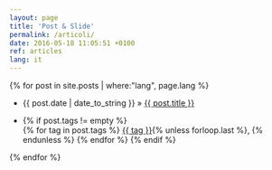 ```yaml
---
layout: page
title: 'Post & Slide'
permalink: /articoli/
date: 2016-05-18 11:05:51 +0100
ref: articles
lang: it
---
```


{% for post in site.posts | where:"lang", page.lang %}
  <ul>
    <li><a href="{{ post.link }}"></a> {{ post.date | date_to_string }} &raquo; <a href="{{ post.url }}">{{ post.title }}</a></li>
	  <li class="home">
	    <p class="home-tags">
	      {% if post.tags != empty %}<br/><i class="fa fa-tags"></i>
	        {% for tag in post.tags %}
	          <a href="{{ '-ref' | prepend: tag | replace: ' ','-' | prepend: 'tags/#' | prepend: site.baseurl }}">{{ tag }}</a>{% unless forloop.last %}, {% endunless %}
	        {% endfor %}
	      {% endif %}
	    </p>
	  </li>
  </ul>
  {% endfor %}
